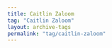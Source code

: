 ```yaml
---
title: Caitlin Zaloom
tag: "Caitlin Zaloom"
layout: archive-tags
permalink: "tag/caitlin-zaloom"
---
```

